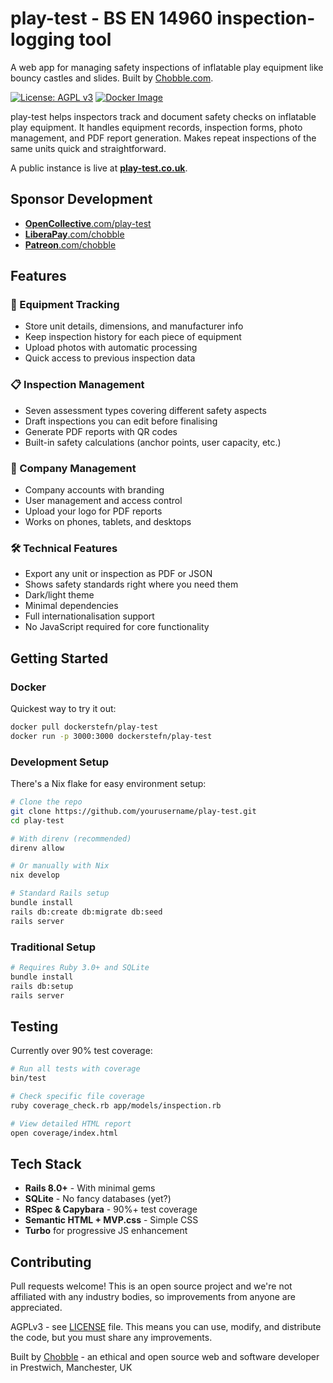 # play-test - BS EN 14960 inspection-logging tool

A web app for managing safety inspections of inflatable play equipment like bouncy castles and slides. Built by [Chobble.com](https://chobble.com).

[![License: AGPL v3](https://img.shields.io/badge/License-AGPL%20v3-blue.svg)](https://www.gnu.org/licenses/agpl-3.0)
[![Docker Image](https://img.shields.io/badge/docker-dockerstefn%2Fplay--test-blue)](https://hub.docker.com/r/dockerstefn/play-test)

play-test helps inspectors track and document safety checks on inflatable play equipment. It handles equipment records, inspection forms, photo management, and PDF report generation. Makes repeat inspections of the same units quick and straightforward.

A public instance is live at **[play-test.co.uk](https://play-test.co.uk)**.

## Sponsor Development

- [**OpenCollective**.com/play-test](https://opencollective.com/play-test)
- [**LiberaPay**.com/chobble](https://liberapay.com/chobble/)
- [**Patreon**.com/chobble](https://www.patreon.com/c/Chobble)

## Features

### 🎪 Equipment Tracking
- Store unit details, dimensions, and manufacturer info
- Keep inspection history for each piece of equipment
- Upload photos with automatic processing
- Quick access to previous inspection data

### 📋 Inspection Management
- Seven assessment types covering different safety aspects
- Draft inspections you can edit before finalising
- Generate PDF reports with QR codes
- Built-in safety calculations (anchor points, user capacity, etc.)

### 👥 Company Management
- Company accounts with branding
- User management and access control
- Upload your logo for PDF reports
- Works on phones, tablets, and desktops

### 🛠️ Technical Features
- Export any unit or inspection as PDF or JSON
- Shows safety standards right where you need them
- Dark/light theme
- Minimal dependencies
- Full internationalisation support
- No JavaScript required for core functionality

## Getting Started

### Docker

Quickest way to try it out:

```bash
docker pull dockerstefn/play-test
docker run -p 3000:3000 dockerstefn/play-test
```

### Development Setup

There's a Nix flake for easy environment setup:

```bash
# Clone the repo
git clone https://github.com/yourusername/play-test.git
cd play-test

# With direnv (recommended)
direnv allow

# Or manually with Nix
nix develop

# Standard Rails setup
bundle install
rails db:create db:migrate db:seed
rails server
```

### Traditional Setup

```bash
# Requires Ruby 3.0+ and SQLite
bundle install
rails db:setup
rails server
```

## Testing

Currently over 90% test coverage:

```bash
# Run all tests with coverage
bin/test

# Check specific file coverage
ruby coverage_check.rb app/models/inspection.rb

# View detailed HTML report
open coverage/index.html
```

## Tech Stack

- **Rails 8.0+** - With minimal gems
- **SQLite** - No fancy databases (yet?)
- **RSpec & Capybara** - 90%+ test coverage
- **Semantic HTML + MVP.css** - Simple CSS
- **Turbo** for progressive JS enhancement

## Contributing

Pull requests welcome! This is an open source project and we're not affiliated with any industry bodies, so improvements from anyone are appreciated.

AGPLv3 - see [LICENSE](LICENSE) file. This means you can use, modify, and distribute the code, but you must share any improvements.

Built by [Chobble](https://chobble.com) - an ethical and open source web and software developer in Prestwich, Manchester, UK